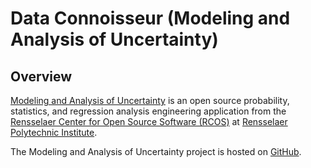 # Data Connoisseur (Modeling and Analysis of Uncertainty)

## Overview

[Modeling and Analysis of Uncertainty](https://github.com/ModelingAndAnalysisOfUncertainty) is an open source probability, statistics, and regression analysis engineering application from the [Rensselaer Center for Open Source Software (RCOS)](https://rcos.io/) at [Rensselaer Polytechnic Institute](https://www.rpi.edu/).

The Modeling and Analysis of Uncertainty project is hosted on [GitHub](https://github.com/ModelingAndAnalysisOfUncertainty).
